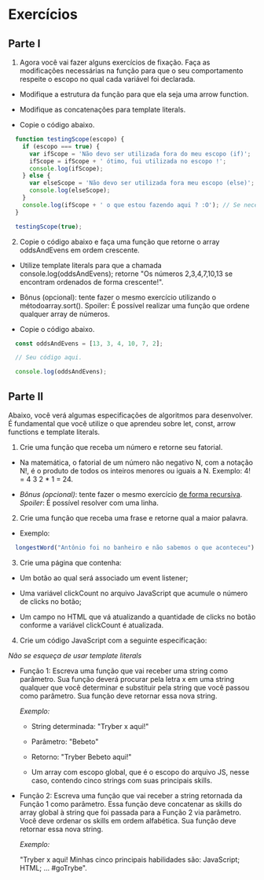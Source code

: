 # Exercícios

## Parte I

1. Agora você vai fazer alguns exercícios de fixação.
Faça as modificações necessárias na função para que o seu comportamento respeite o escopo no qual cada variável foi declarada.

  * Modifique a estrutura da função para que ela seja uma arrow function.

  * Modifique as concatenações para template literals.

  * Copie o código abaixo.

  ```javascript
    function testingScope(escopo) { 
      if (escopo === true) { 
        var ifScope = 'Não devo ser utilizada fora do meu escopo (if)';
        ifScope = ifScope + ' ótimo, fui utilizada no escopo !';
        console.log(ifScope);
      } else {
        var elseScope = 'Não devo ser utilizada fora meu escopo (else)';
        console.log(elseScope);
      }
      console.log(ifScope + ' o que estou fazendo aqui ? :O'); // Se necessário esta linha pode ser removida.
    }

    testingScope(true);
  ```

2. Copie o código abaixo e faça uma função que retorne o array oddsAndEvens em ordem crescente.

  * Utilize template literals para que a chamada console.log(oddsAndEvens); retorne "Os números 2,3,4,7,10,13 se encontram ordenados de forma crescente!".

  * Bônus (opcional): tente fazer o mesmo exercício utilizando o métodoarray.sort(). Spoiler: É possível realizar uma função que ordene qualquer array de números.

  * Copie o código abaixo.

  ```javascript
    const oddsAndEvens = [13, 3, 4, 10, 7, 2];

    // Seu código aqui.

    console.log(oddsAndEvens);
  ```

## Parte II

Abaixo, você verá algumas especificações de algoritmos para desenvolver. É fundamental que você utilize o que aprendeu sobre let, const, arrow functions e template literals.

1. Crie uma função que receba um número e retorne seu fatorial.

  * Na matemática, o fatorial de um número não negativo N, com a notação N!, é o produto de todos os inteiros menores ou iguais a N. Exemplo: 4! = 4 3 2 * 1 = 24.

  * *Bônus (opcional)*: tente fazer o mesmo exercício [de forma recursiva](http://devfuria.com.br/logica-de-programacao/recursividade-fatorial/). *Spoiler*: É possível resolver com uma linha.

2. Crie uma função que receba uma frase e retorne qual a maior palavra.

  * Exemplo:

  ```javascript
    longestWord("Antônio foi no banheiro e não sabemos o que aconteceu") // retorna 'aconteceu'
  ```

3. Crie uma página que contenha:

  * Um botão ao qual será associado um event listener;

  * Uma variável clickCount no arquivo JavaScript que acumule o número de clicks no botão;

  * Um campo no HTML que vá atualizando a quantidade de clicks no botão conforme a variável clickCount é atualizada.

4. Crie um código JavaScript com a seguinte especificação:

  *Não se esqueça de usar template literals*

  * Função 1: Escreva uma função que vai receber uma string como parâmetro. Sua função deverá procurar pela letra x em uma string qualquer que você determinar e substituir pela string que você passou como parâmetro. Sua função deve retornar essa nova string.

    *Exemplo:*

      * String determinada: "Tryber x aqui!"

      * Parâmetro: "Bebeto"

      * Retorno: "Tryber Bebeto aqui!"

    * Um array com escopo global, que é o escopo do arquivo JS, nesse caso, contendo cinco strings com suas principais skills.

  * Função 2: Escreva uma função que vai receber a string retornada da Função 1 como parâmetro. Essa função deve concatenar as skills do array global à string que foi passada para a Função 2 via parâmetro. Você deve ordenar os skills em ordem alfabética. Sua função deve retornar essa nova string.

    *Exemplo:*

    "Tryber x aqui!
    Minhas cinco principais habilidades são:
    JavaScript;
    HTML; ...
    #goTrybe".

